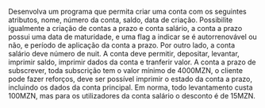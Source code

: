 Desenvolva um programa que permita criar uma conta com os
seguintes atributos, nome, número da conta, saldo, data de criação.
Possibilite igualmente a criação de contas a prazo e conta salário, a
conta a prazo possui uma data de maturidade, e uma flag a indicar
se é autorrenovável ou não, e período de aplicação da conta a
prazo. Por outro lado, a conta salário deve número de nuit.
A conta deve permitir, depositar, levantar, imprimir saldo, imprimir
dados da conta e tranferir valor. A conta a prazo de subscrever, toda
subscrição tem o valor mínimo de 4000MZN, o cliente pode fazer
reforços, deve ser possível imprimir o estado da conta a prazo, incluindo
os dados da conta principal. Em norma, todo levantamento custa
100MZN, mas para os utilizadores da conta salário o desconto é de
15MZN.
